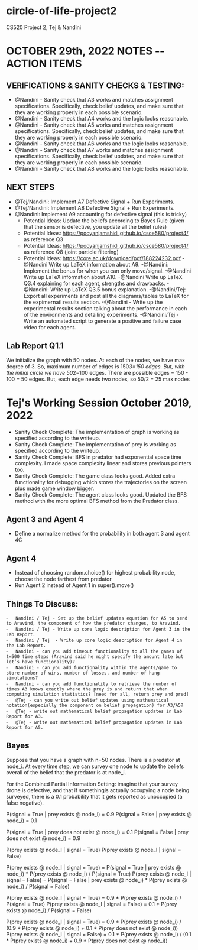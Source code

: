 # circle-of-life-project2
 CS520 Project 2, Tej & Nandini

# OCTOBER 29th, 2022 NOTES -- ACTION ITEMS

## VERIFICATIONS & SANITY CHECKS & TESTING:
- @Nandini - Sanity check that A3 works and matches assignment specifications. Specifically, check belief updates, and make sure that they are working properly in each possible scenario. 
- @Nandini - Sanity check that A4 works and the logic looks reasonable. 
- @Nandini - Sanity check that A5 works and matches assignment specifications. Specifically, check belief updates, and make sure that they are working properly in each possible scenario. 
- @Nandini - Sanity check that A6 works and the logic looks reasonable. 
- @Nandini - Sanity check that A7 works and matches assignment specifications. Specifically, check belief updates, and make sure that they are working properly in each possible scenario. 
- @Nandini - Sanity check that A8 works and the logic looks reasonable. 

## NEXT STEPS
- @Tej/Nandini: Implement A7 Defective Signal + Run Experiments. 
- @Tej/Nandini: Implement A8 Defective Signal + Run Experiments. 
- @Nandini: Implement A9 accounting for defective signal (this is tricky)
	- Potential Ideas: Update the beliefs according to Bayes Rule (given that the sensor is defective, you update all the belief rules)
	- Potential Ideas: https://pooyanjamshidi.github.io/csce580/project4/ as reference Q3
	- Potential Ideas: https://pooyanjamshidi.github.io/csce580/project4/ as reference Q8 (joint particle filtering)
	- Potential Ideas: https://core.ac.uk/download/pdf/188224232.pdf
-@Nandini Write up LaTeX information about A9. 
-@Nandini: Implement the bonus for when you can only move/signal. 
-@Nandini Write up LaTeX information about A10. 
-@Nandini Write up LaTeX Q3.4 explaining for each agent, strengths and drawbacks.
-@Nandini: Write up LaTeX Q3.5 bonus explanation. 
-@Nandini/Tej: Export all experiments and post all the diagrams/tables to LaTeX for the expimernatl results section.
-@Nandini - Write up the experimental results section talking about the performance in each of the environments and detailing experiments. 
-@Nandini/Tej - Write an automated script to generate a positive and failure case video for each agent. 


## Lab Report Q1.1 
We initialize the graph with 50 nodes. 
At each of the nodes, we have max degree of 3. 
So, maximum number of edges is 150*3=150 edges. 
But, with the initial circle we have 50*2=100 edges.
There are possible edges = 150 - 100 = 50 edges. 
But, each edge needs two nodes, so 50/2 = 25 max nodes

# Tej's Working Session October 2019, 2022
- Sanity Check Complete: The implementation of graph is working as specified according to the writeup. 
- Sanity Check Complete: The implementation of prey is working as specified according to the writeup. 
- Sanity Check Complete: BFS in predator had exponential space time complexity. I made space complexity linear and stores previous pointers too.
- Sanity Check Complete: The game class looks good. Added extra functionality for debugging which stores the trajectories on the screen plus made game window bigger.
- Sanity Check Complete: The agent class looks good. Updated the BFS method with the more optimal BFS method from the Predator class. 
 
## Agent 3 and Agent 4
- Define a normalize method for the probability in both agent 3 and agent 4C

## Agent 4
 - Instead of choosing random.choice() for highest probability node, choose the node farthest from predator
 - Run Agent 2 instead of Agent 1 in super().move() 

## Things To Discuss:
	⁃	Nandini / Tej - Set up the belief updates equation for A5 to send to Aravind, the component of how the predator changes, to Aravind. 
	⁃	Nandini / Tej - Write up core logic description for Agent 3 in the Lab Report. 
	⁃	Nandini / Tej  - Write up core logic description for Agent 4 in the Lab Report. 
	⁃	Nandini - can you add timeout functionality to all the games of t=500 time steps (Aravind said he might specify the amount late but let’s have functionality)? 
	⁃	Nandini - can you add functionality within the agents/game to store number of wins, number of losses, and number of hung simulations? 
	⁃	Nandini - can you add functionality to retrieve the number of times A3 knows exactly where the prey is and return that when computing simulation statistics? [need for all, return prey and pred]
	⁃	@Tej - can you write out belief updates using mathematical notation(especially the component on belief propagation) for A3/A5? 
	⁃	@Tej - write out mathematical belief propagation updates in Lab Report for A3. 
	⁃	@Tej - write out mathematical belief propagation updates in Lab Report for A5. 


## Bayes 
Suppose that you have a graph with n=50 nodes. There is a predator at node_i. At every time step, we can survey one node to update the beliefs overall of the belief that the predator is at node_i. 

For the Combined Partial Information Setting:  imagine that your survey drone is defective, and that if somethingis actually occupying a node being surveyed, there is a 0.1 probability that it gets reported as unoccupied (a false negative).

P(signal = True | prey exists @ node_i) = 0.9
P(signal = False | prey exists @ node_i) = 0.1

P(signal = True | prey does not exist @ node_i) = 0.1
P(signal = False | prey does not exist @ node_i) = 0.9

P(prey exists @ node_I | signal = True)
P(prey exists @ node_I | signal = False)

P(prey exists @ node_I | signal = True) = P(signal = True | prey exists @ node_i) * P(prey exists @ node_i) / P(signal = True)
P(prey exists @ node_I | signal = False) = P(signal = False | prey exists @ node_i) * P(prey exists @ node_i) / P(signal = False)

P(prey exists @ node_I | signal = True) = 0.9 * P(prey exists @ node_i) / P(signal = True)
P(prey exists @ node_I | signal = False) = 0.1 * P(prey exists @ node_i) / P(signal = False)

P(prey exists @ node_I | signal = True) = 0.9 * P(prey exists @ node_i) / (0.9 * P(prey exists @ node_i) + 0.1 * P(prey does not exist @ node_i))
P(prey exists @ node_I | signal = False) = 0.1 * P(prey exists @ node_i) / (0.1 * P(prey exists @ node_i) + 0.9 * P(prey does not exist @ node_i))